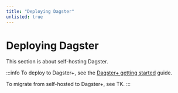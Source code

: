 ```yaml
---
title: "Deploying Dagster"
unlisted: true
---
```


# Deploying Dagster

This section is about self-hosting Dagster.

:::info
To deploy to Dagster+, see the [Dagster+ getting started](/dagster-plus/getting-started) guide.

To migrate from self-hosted to Dagster+, see TK.
:::
